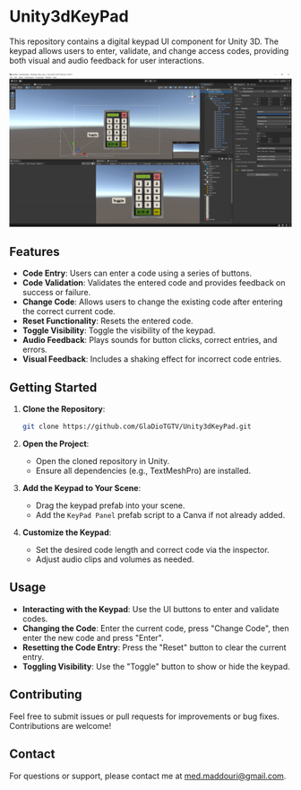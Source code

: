 
# Unity3dKeyPad

This repository contains a digital keypad UI component for Unity 3D. The keypad allows users to enter, validate, and change access codes, providing both visual and audio feedback for user interactions. 


![Unity 3D KeyPad UI Screenshot](https://github.com/GlaDioTGTV/Unity3dKeyPad/blob/main/Assets/screenshot/Screenshot.png)

## Features
- **Code Entry**: Users can enter a code using a series of buttons.
- **Code Validation**: Validates the entered code and provides feedback on success or failure.
- **Change Code**: Allows users to change the existing code after entering the correct current code.
- **Reset Functionality**: Resets the entered code.
- **Toggle Visibility**: Toggle the visibility of the keypad.
- **Audio Feedback**: Plays sounds for button clicks, correct entries, and errors.
- **Visual Feedback**: Includes a shaking effect for incorrect code entries.

## Getting Started

1. **Clone the Repository**:
   ```sh
   git clone https://github.com/GlaDioTGTV/Unity3dKeyPad.git
   ```
2. **Open the Project**:
   - Open the cloned repository in Unity.
   - Ensure all dependencies (e.g., TextMeshPro) are installed.

3. **Add the Keypad to Your Scene**:
   - Drag the keypad prefab into your scene.
   - Add the `KeyPad Panel` prefab script to a Canva if not already added.

4. **Customize the Keypad**:
   - Set the desired code length and correct code via the inspector.
   - Adjust audio clips and volumes as needed.

## Usage
- **Interacting with the Keypad**: Use the UI buttons to enter and validate codes.
- **Changing the Code**: Enter the current code, press "Change Code", then enter the new code and press "Enter".
- **Resetting the Code Entry**: Press the "Reset" button to clear the current entry.
- **Toggling Visibility**: Use the "Toggle" button to show or hide the keypad.

## Contributing
Feel free to submit issues or pull requests for improvements or bug fixes. Contributions are welcome!

## Contact
For questions or support, please contact me at [med.maddouri@gmail.com](mailto:med.maddouri@gmail.com).
